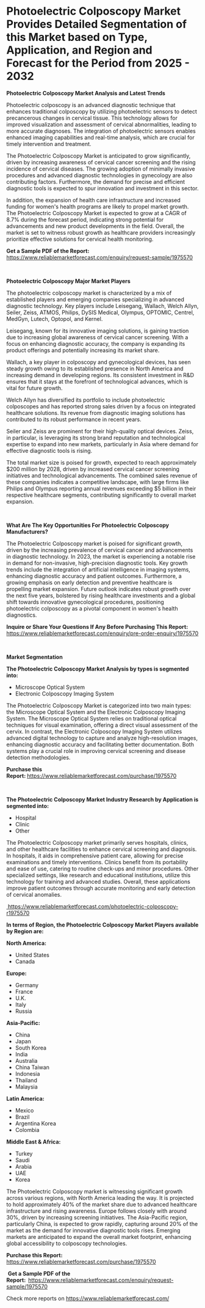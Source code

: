 <p><h1>Photoelectric Colposcopy Market Provides Detailed Segmentation of this Market based on Type, Application, and Region and Forecast for the Period from 2025 - 2032</h1></p><p><strong>Photoelectric Colposcopy Market Analysis and Latest Trends</strong></p>
<p><p>Photoelectric colposcopy is an advanced diagnostic technique that enhances traditional colposcopy by utilizing photoelectric sensors to detect precancerous changes in cervical tissue. This technology allows for improved visualization and assessment of cervical abnormalities, leading to more accurate diagnoses. The integration of photoelectric sensors enables enhanced imaging capabilities and real-time analysis, which are crucial for timely intervention and treatment.</p><p>The Photoelectric Colposcopy Market is anticipated to grow significantly, driven by increasing awareness of cervical cancer screening and the rising incidence of cervical diseases. The growing adoption of minimally invasive procedures and advanced diagnostic technologies in gynecology are also contributing factors. Furthermore, the demand for precise and efficient diagnostic tools is expected to spur innovation and investment in this sector. </p><p>In addition, the expansion of health care infrastructure and increased funding for women's health programs are likely to propel market growth. The Photoelectric Colposcopy Market is expected to grow at a CAGR of 8.7% during the forecast period, indicating strong potential for advancements and new product developments in the field. Overall, the market is set to witness robust growth as healthcare providers increasingly prioritize effective solutions for cervical health monitoring.</p></p>
<p><strong>Get a Sample PDF of the Report:&nbsp;</strong> <a href="https://www.reliablemarketforecast.com/enquiry/request-sample/1975570?utm_campaign=2288&utm_medium=2&utm_source=Github&utm_content=ia&utm_term=05032025&utm_id=photoelectric-colposcopy">https://www.reliablemarketforecast.com/enquiry/request-sample/1975570</a></p>
<p>&nbsp;</p>
<p><strong>Photoelectric Colposcopy Major Market Players</strong></p>
<p><p>The photoelectric colposcopy market is characterized by a mix of established players and emerging companies specializing in advanced diagnostic technology. Key players include Leisegang, Wallach, Welch Allyn, Seiler, Zeiss, ATMOS, Philips, DySIS Medical, Olympus, OPTOMIC, Centrel, MedGyn, Lutech, Optopol, and Kernel.</p><p>Leisegang, known for its innovative imaging solutions, is gaining traction due to increasing global awareness of cervical cancer screening. With a focus on enhancing diagnostic accuracy, the company is expanding its product offerings and potentially increasing its market share.</p><p>Wallach, a key player in colposcopy and gynecological devices, has seen steady growth owing to its established presence in North America and increasing demand in developing regions. Its consistent investment in R&D ensures that it stays at the forefront of technological advances, which is vital for future growth.</p><p>Welch Allyn has diversified its portfolio to include photoelectric colposcopes and has reported strong sales driven by a focus on integrated healthcare solutions. Its revenue from diagnostic imaging solutions has contributed to its robust performance in recent years.</p><p>Seiler and Zeiss are prominent for their high-quality optical devices. Zeiss, in particular, is leveraging its strong brand reputation and technological expertise to expand into new markets, particularly in Asia where demand for effective diagnostic tools is rising.</p><p>The total market size is poised for growth, expected to reach approximately $200 million by 2028, driven by increased cervical cancer screening initiatives and technological advancements. The combined sales revenue of these companies indicates a competitive landscape, with large firms like Philips and Olympus reporting annual revenues exceeding $5 billion in their respective healthcare segments, contributing significantly to overall market expansion.</p></p>
<p>&nbsp;</p>
<p><strong>What Are The Key Opportunities For Photoelectric Colposcopy Manufacturers?</strong></p>
<p><p>The Photoelectric Colposcopy market is poised for significant growth, driven by the increasing prevalence of cervical cancer and advancements in diagnostic technology. In 2023, the market is experiencing a notable rise in demand for non-invasive, high-precision diagnostic tools. Key growth trends include the integration of artificial intelligence in imaging systems, enhancing diagnostic accuracy and patient outcomes. Furthermore, a growing emphasis on early detection and preventive healthcare is propelling market expansion. Future outlook indicates robust growth over the next five years, bolstered by rising healthcare investments and a global shift towards innovative gynecological procedures, positioning photoelectric colposcopy as a pivotal component in women's health diagnostics.</p></p>
<p><strong>Inquire or Share Your Questions If Any Before Purchasing This Report:</strong> <a href="https://www.reliablemarketforecast.com/enquiry/pre-order-enquiry/1975570?utm_campaign=2288&utm_medium=2&utm_source=Github&utm_content=ia&utm_term=05032025&utm_id=photoelectric-colposcopy">https://www.reliablemarketforecast.com/enquiry/pre-order-enquiry/1975570</a></p>
<p>&nbsp;</p>
<p><strong>Market Segmentation</strong></p>
<p><strong>The Photoelectric Colposcopy Market Analysis by types is segmented into:</strong></p>
<p><ul><li>Microscope Optical System</li><li>Electronic Colposcopy Imaging System</li></ul></p>
<p><p>The Photoelectric Colposcopy Market is categorized into two main types: the Microscope Optical System and the Electronic Colposcopy Imaging System. The Microscope Optical System relies on traditional optical techniques for visual examination, offering a direct visual assessment of the cervix. In contrast, the Electronic Colposcopy Imaging System utilizes advanced digital technology to capture and analyze high-resolution images, enhancing diagnostic accuracy and facilitating better documentation. Both systems play a crucial role in improving cervical screening and disease detection methodologies.</p></p>
<p><strong>Purchase this Report:&nbsp;</strong><a href="https://www.reliablemarketforecast.com/purchase/1975570?utm_campaign=2288&utm_medium=2&utm_source=Github&utm_content=ia&utm_term=05032025&utm_id=photoelectric-colposcopy">https://www.reliablemarketforecast.com/purchase/1975570</a></p>
<p>&nbsp;</p>
<p><strong>The Photoelectric Colposcopy Market Industry Research by Application is segmented into:</strong></p>
<p><ul><li>Hospital</li><li>Clinic</li><li>Other</li></ul></p>
<p><p>The Photoelectric Colposcopy market primarily serves hospitals, clinics, and other healthcare facilities to enhance cervical screening and diagnosis. In hospitals, it aids in comprehensive patient care, allowing for precise examinations and timely interventions. Clinics benefit from its portability and ease of use, catering to routine check-ups and minor procedures. Other specialized settings, like research and educational institutions, utilize this technology for training and advanced studies. Overall, these applications improve patient outcomes through accurate monitoring and early detection of cervical anomalies.</p></p>
<p><a href="https://www.reliablemarketforecast.com/photoelectric-colposcopy-r1975570?utm_campaign=2288&utm_medium=2&utm_source=Github&utm_content=ia&utm_term=05032025&utm_id=photoelectric-colposcopy">&nbsp;https://www.reliablemarketforecast.com/photoelectric-colposcopy-r1975570</a></p>
<p><strong>In terms of Region, the Photoelectric Colposcopy Market Players available by Region are:</strong></p>
<p>
    <p> <strong> North America: </strong>
        <ul>
            <li>United States</li>
            <li>Canada</li>
        </ul>
        </p> 
    <p> <strong> Europe: </strong>
        <ul>
            <li>Germany</li>
            <li>France</li>
            <li>U.K.</li>
            <li>Italy</li>
            <li>Russia</li>
        </ul>
        </p> 
    <p> <strong> Asia-Pacific: </strong>
        <ul>
            <li>China</li>
            <li>Japan</li>
            <li>South Korea</li>
            <li>India</li>
            <li>Australia</li>
            <li>China Taiwan</li>
            <li>Indonesia</li>
            <li>Thailand</li>
            <li>Malaysia</li>
        </ul>
        </p> 
    <p> <strong> Latin America: </strong>
        <ul>
            <li>Mexico</li>
            <li>Brazil</li>
            <li>Argentina Korea</li>
            <li>Colombia</li>
        </ul>
        </p> 
    <p> <strong> Middle East & Africa: </strong>
        <ul>
            <li>Turkey</li>
            <li>Saudi</li>
            <li>Arabia</li>
            <li>UAE</li>
            <li>Korea</li>
        </ul>
    </p>
    </p>
<p><p>The Photoelectric Colposcopy market is witnessing significant growth across various regions, with North America leading the way. It is projected to hold approximately 40% of the market share due to advanced healthcare infrastructure and rising awareness. Europe follows closely with around 30%, driven by increasing screening initiatives. The Asia-Pacific region, particularly China, is expected to grow rapidly, capturing around 20% of the market as the demand for innovative diagnostic tools rises. Emerging markets are anticipated to expand the overall market footprint, enhancing global accessibility to colposcopy technologies.</p></p>
<p><strong>Purchase this Report: </strong><a href="https://www.reliablemarketforecast.com/purchase/1975570?utm_campaign=2288&utm_medium=2&utm_source=Github&utm_content=ia&utm_term=05032025&utm_id=photoelectric-colposcopy">https://www.reliablemarketforecast.com/purchase/1975570</a></p>
<p>&nbsp;<strong>Get a Sample PDF of the Report:&nbsp;&nbsp;</strong><a href="https://www.reliablemarketforecast.com/enquiry/request-sample/1975570?utm_campaign=2288&utm_medium=2&utm_source=Github&utm_content=ia&utm_term=05032025&utm_id=photoelectric-colposcopy">https://www.reliablemarketforecast.com/enquiry/request-sample/1975570</a></p>
<p><strong></strong></p>
<p>Check more reports on <a href="https://www.reliablemarketforecast.com/?utm_campaign=2288&utm_medium=2&utm_source=Github&utm_content=ia&utm_term=05032025&utm_id=photoelectric-colposcopy">https://www.reliablemarketforecast.com/</a></p>